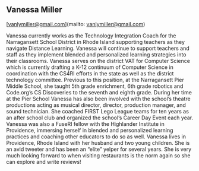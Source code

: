 ## Vanessa Miller[vanlymiller@gmail.com](mailto: vanlymiller@gmail.com)Vanessa currently works as the Technology Integration Coach for the Narragansett School District in Rhode Island supporting teachers as they navigate Distance Learning. Vanessa will continue to support teachers and staff as they implement blended and personalized learning strategies into their classrooms. Vanessa serves on the district VAT for Computer Science which is currently drafting a K-12 continuum of Computer Science in coordination with the CS4RI efforts in the state as well as the district technology committee. Previous to this position, at the Narragansett Pier Middle School, she taught 5th grade enrichment, 6th grade robotics and Code.org’s CS Discoveries to the seventh and eighth grade. During her time at the Pier School Vanessa has also been involved with the school’s theatre productions acting as musical director, director, production manager, and sound technician. She coached FIRST Lego League teams for ten years as an after school club and organized the school’s Career Day Event each year. Vanessa was also a FuseRI fellow with the Highlander Institute in Providence, immersing herself in blended and personalized learning practices and coaching other educators to do so as well. Vanessa lives in Providence, Rhode Island with her husband and two young children. She is an avid tweeter and has been an “elite” yelper for several years. She is very much looking forward to when visiting restaurants is the norm again so she can explore and write reviews!